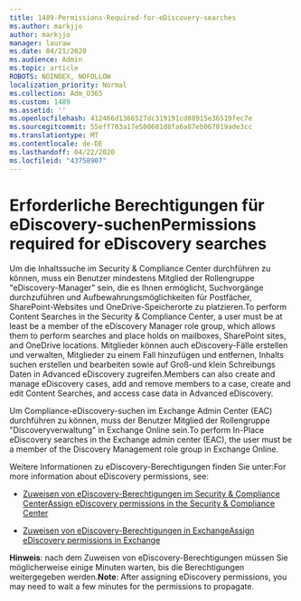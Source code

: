 ```yaml
---
title: 1489-Permissions-Required-for-eDiscovery-searches
ms.author: markjjo
author: markjjo
manager: lauraw
ms.date: 04/21/2020
ms.audience: Admin
ms.topic: article
ROBOTS: NOINDEX, NOFOLLOW
localization_priority: Normal
ms.collection: Adm_O365
ms.custom: 1489
ms.assetid: ''
ms.openlocfilehash: 412466d1366527dc319191cd88915e36519fec7e
ms.sourcegitcommit: 55eff703a17e500681d8fa6a87eb067019ade3cc
ms.translationtype: MT
ms.contentlocale: de-DE
ms.lasthandoff: 04/22/2020
ms.locfileid: "43758907"
---
```

# <a name="permissions-required-for-ediscovery-searches"></a><span data-ttu-id="e4c12-102">Erforderliche Berechtigungen für eDiscovery-suchen</span><span class="sxs-lookup"><span data-stu-id="e4c12-102">Permissions required for eDiscovery searches</span></span>

<span data-ttu-id="e4c12-103">Um die Inhaltssuche im Security & Compliance Center durchführen zu können, muss ein Benutzer mindestens Mitglied der Rollengruppe "eDiscovery-Manager" sein, die es Ihnen ermöglicht, Suchvorgänge durchzuführen und Aufbewahrungsmöglichkeiten für Postfächer, SharePoint-Websites und OneDrive-Speicherorte zu platzieren.</span><span class="sxs-lookup"><span data-stu-id="e4c12-103">To perform Content Searches in the Security & Compliance Center, a user must be at least be a member of the eDiscovery Manager role group, which allows them to perform searches and place holds on mailboxes, SharePoint sites, and OneDrive locations.</span></span> <span data-ttu-id="e4c12-104">Mitglieder können auch eDiscovery-Fälle erstellen und verwalten, Mitglieder zu einem Fall hinzufügen und entfernen, Inhalts suchen erstellen und bearbeiten sowie auf Groß-und klein Schreibungs Daten in Advanced eDiscovery zugreifen.</span><span class="sxs-lookup"><span data-stu-id="e4c12-104">Members can also create and manage eDiscovery cases, add and remove members to a case, create and edit Content Searches, and access case data in Advanced eDiscovery.</span></span>

<span data-ttu-id="e4c12-105">Um Compliance-eDiscovery-suchen im Exchange Admin Center (EAC) durchführen zu können, muss der Benutzer Mitglied der Rollengruppe "Discoveryverwaltung" in Exchange Online sein.</span><span class="sxs-lookup"><span data-stu-id="e4c12-105">To perform In-Place eDiscovery searches in the Exchange admin center (EAC), the user must be a member of the Discovery Management role group in Exchange Online.</span></span>

<span data-ttu-id="e4c12-106">Weitere Informationen zu eDiscovery-Berechtigungen finden Sie unter:</span><span class="sxs-lookup"><span data-stu-id="e4c12-106">For more information about eDiscovery permissions, see:</span></span> 

- [<span data-ttu-id="e4c12-107">Zuweisen von eDiscovery-Berechtigungen im Security & Compliance Center</span><span class="sxs-lookup"><span data-stu-id="e4c12-107">Assign eDiscovery permissions in the Security & Compliance Center</span></span>](https://docs.microsoft.com/office365/securitycompliance/assign-ediscovery-permissions)

- [<span data-ttu-id="e4c12-108">Zuweisen von eDiscovery-Berechtigungen in Exchange</span><span class="sxs-lookup"><span data-stu-id="e4c12-108">Assign eDiscovery permissions in Exchange</span></span>](https://docs.microsoft.com/exchange/security-and-compliance/in-place-ediscovery/assign-ediscovery-permissions)

<span data-ttu-id="e4c12-109">**Hinweis**: nach dem Zuweisen von eDiscovery-Berechtigungen müssen Sie möglicherweise einige Minuten warten, bis die Berechtigungen weitergegeben werden.</span><span class="sxs-lookup"><span data-stu-id="e4c12-109">**Note**: After assigning eDiscovery permissions, you may need to wait a few minutes for the permissions to propagate.</span></span>
